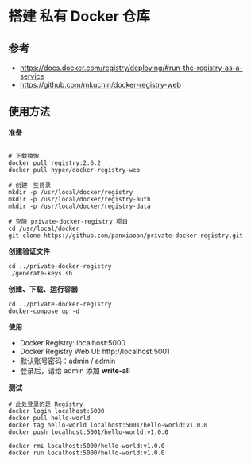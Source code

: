 # 搭建 私有 Docker 仓库

## 参考
- https://docs.docker.com/registry/deploying/#run-the-registry-as-a-service
- https://github.com/mkuchin/docker-registry-web

## 使用方法

**准备**

``` shell

# 下载镜像
docker pull registry:2.6.2
docker pull hyper/docker-registry-web

# 创建一些目录
mkdir -p /usr/local/docker/registry
mkdir -p /usr/local/docker/registry-auth
mkdir -p /usr/local/docker/registry-data

# 克隆 private-docker-registry 项目
cd /usr/local/docker
git clone https://github.com/panxiaoan/private-docker-registry.git

```

**创建验证文件**

``` shell
cd ../private-docker-registry
./generate-keys.sh
```

**创建、下载、运行容器**

``` shell
cd ../private-docker-registry
docker-compose up -d
```

**使用**
- Docker Registry: localhost:5000
- Docker Registry Web UI: http://localhost:5001
- 默认账号密码：admin / admin
- 登录后，请给 admin 添加 **write-all**

**测试**

``` shell
# 此处登录的是 Registry
docker login localhost:5000
docker pull hello-world
docker tag hello-world localhost:5001/hello-world:v1.0.0
docker push localhost:5001/hello-world:v1.0.0

docker rmi localhost:5000/hello-world:v1.0.0
docker run localhost:5000/hello-world:v1.0.0 
```


